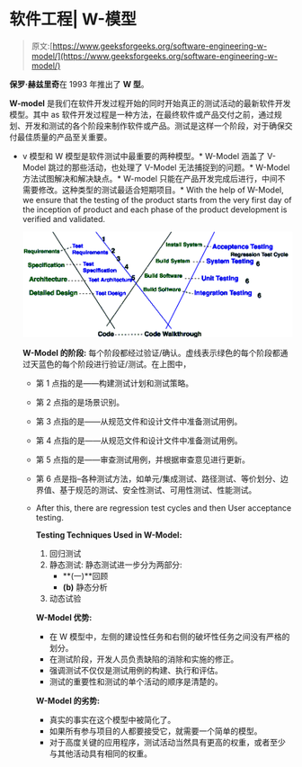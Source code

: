# 软件工程| W-模型

> 原文:[https://www.geeksforgeeks.org/software-engineering-w-model/](https://www.geeksforgeeks.org/software-engineering-w-model/)

**保罗·赫兹里奇**在 1993 年推出了 **W 型**。

**W-model** 是我们在软件开发过程开始的同时开始真正的测试活动的最新软件开发模型。其中 as 软件开发过程是一种方法，在最终软件或产品交付之前，通过规划、开发和测试的各个阶段来制作软件或产品。测试是这样一个阶段，对于确保交付最佳质量的产品至关重要。

*   v 模型和 W 模型是软件测试中最重要的两种模型。*   W-Model 涵盖了 V-Model 跳过的那些活动，也处理了 V-Model 无法捕捉到的问题。*   W-Model 方法试图解决和解决缺点。*   W-model 只能在产品开发完成后进行，中间不需要修改。这种类型的测试最适合短期项目。*   With the help of W-Model, we ensure that the testing of the product starts from the very first day of the inception of product and each phase of the product development is verified and validated.

    ![](img/4c2820e7ceecb88a92249426e49ca91d.png)

    **W-Model 的阶段:**
    每个阶段都经过验证/确认。虚线表示绿色的每个阶段都通过天蓝色的每个阶段进行验证/测试。在上图中，

    *   第 1 点指的是——构建测试计划和测试策略。
    *   第 2 点指的是场景识别。
    *   第 3 点指的是——从规范文件和设计文件中准备测试用例。
    *   第 4 点指的是——从规范文件和设计文件中准备测试用例。
    *   第 5 点指的是——审查测试用例，并根据审查意见进行更新。
    *   第 6 点是指–各种测试方法，如单元/集成测试、路径测试、等价划分、边界值、基于规范的测试、安全性测试、可用性测试、性能测试。
    *   After this, there are regression test cycles and then User acceptance testing.

        **Testing Techniques Used in W-Model:**
        1.  回归测试
        2.  静态测试:
            静态测试进一步分为两部分:
            *   **(一)**回顾
            *   **(b)** 静态分析
        3.  动态试验

        **W-Model 优势:**

        *   在 W 模型中，左侧的建设性任务和右侧的破坏性任务之间没有严格的划分。
        *   在测试阶段，开发人员负责缺陷的消除和实施的修正。
        *   强调测试不仅仅是测试用例的构建、执行和评估。
        *   测试的重要性和测试的单个活动的顺序是清楚的。

        **W-Model 的劣势:**

        *   真实的事实在这个模型中被简化了。
        *   如果所有参与项目的人都要接受它，就需要一个简单的模型。
        *   对于高度关键的应用程序，测试活动当然具有更高的权重，或者至少与其他活动具有相同的权重。